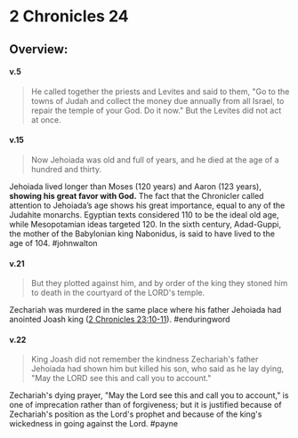 # 2 Chronicles 24

## Overview:


#### v.5
>He called together the priests and Levites and said to them, "Go to the towns of Judah and collect the money due annually from all Israel, to repair the temple of your God. Do it now." But the Levites did not act at once.

#### v.15
>Now Jehoiada was old and full of years, and he died at the age of a hundred and thirty.

Jehoiada lived longer than Moses (120 years) and Aaron (123 years), **showing his great favor with God.** The fact that the Chronicler called attention to Jehoiada’s age shows his great importance, equal to any of the Judahite monarchs. Egyptian texts considered 110 to be the ideal old age, while Mesopotamian ideas targeted 120. In the sixth century, Adad-Guppi, the mother of the Babylonian king Nabonidus, is said to have lived to the age of 104.
#johnwalton 

#### v.21
>But they plotted against him, and by order of the king they stoned him to death in the courtyard of the LORD's temple.

Zechariah was murdered in the same place where his father Jehoiada had anointed Joash king ([2 Chronicles 23:10-11](2Chron23#v.10-11)).
#enduringword 

#### v.22
>King Joash did not remember the kindness Zechariah's father Jehoiada had shown him but killed his son, who said as he lay dying, "May the LORD see this and call you to account."

Zechariah's dying prayer, "May the Lord see this and call you to account," is one of imprecation rather than of forgiveness; but it is justified because of Zechariah's position as the Lord's prophet and because of the king's wickedness in going against the Lord.
#payne 





